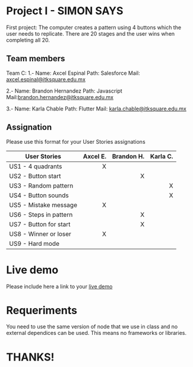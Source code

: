 # Project I - SIMON SAYS

First project: The computer creates a pattern using 4 buttons which the user needs to replicate. There are 20 stages and the user wins when completing all 20.

## Team members

Team C:
1.-
Name: Axcel Espinal
Path: Salesforce
Mail: axcel.espinal@itksquare.edu.mx

2.-
Name: Brandon Hernandez
Path: Javascript
Mail:brandon.hernandez@itksquare.edu.mx

3.-
Name: Karla Chable
Path: Flutter
Mail: karla.chable@itksquare.edu.mx

## Assignation

Please use this format for your User Stories assignations

| User Stories           | Axcel E. | Brandon H. | Karla C. |
| ---------------------- | -------: | ---------: | -------: |
| US1 - 4 quadrants      |        X |            |          |
| US2 - Button start     |          |          X |          |
| US3 - Random pattern   |          |            |        X |
| US4 - Button sounds    |          |            |        X |
| US5 - Mistake message  |        X |            |          |
| US6 - Steps in pattern |          |          X |          |
| US7 - Button for start |          |          X |          |
| US8 - Winner or loser  |        X |            |          |
| US9 - Hard mode        |          |            |          |

# Live demo

Please include here a link to your [live demo](url_here_please)

# Requeriments

You need to use the same version of node that we use in class and no external dependices can be used. This means no frameworks or libraries.

# THANKS!
